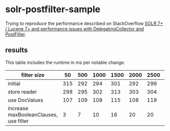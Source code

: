 # solr-postfilter-sample
Trying to reproduce the performance described on StackOverflow [SOLR 7+ / Lucene 7+ and performance issues with DelegatingCollector and PostFilter](https://stackoverflow.com/q/57663857/2160152).

## results

This table includes the runtime in _ms_ per notable change.

| filter size | 50 | 500 | 1000 | 1500 | 2000 | 2500 | 5000 |
|---|---|---|---|---|---|---|---|
| initial | 315 | 292 | 294 | 301 | 292 | 299 | 306 |
| store reader | 298 | 295 | 302 | 313 | 303 | 304 | 307 |
| use DocValues | 107 | 109 | 108 | 115 | 108 | 119 | 124 |
| increase maxBooleanClauses, use filter | 3 | 7 | 10 | 16 | 20 | 20 | 32 |